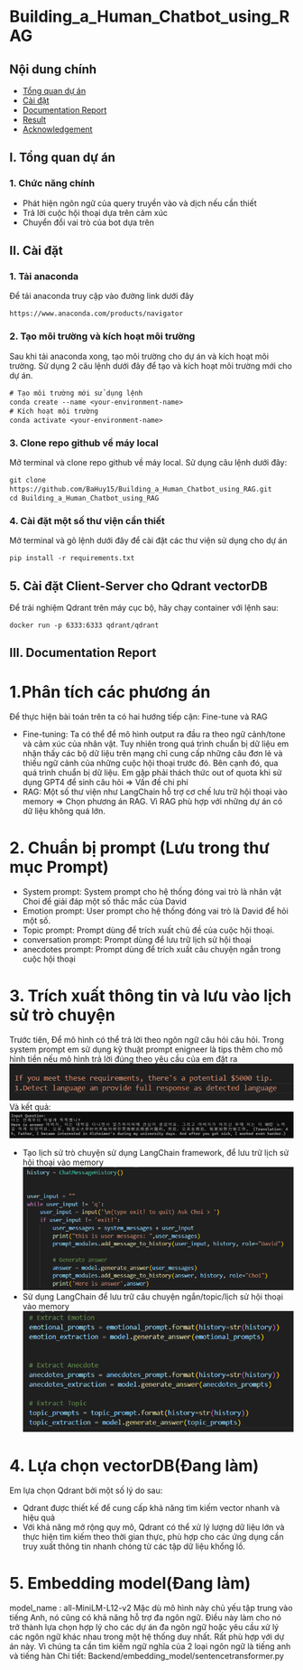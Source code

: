 # Building_a_Human_Chatbot_using_RAG

## Nội dung chính
- [Tổng quan dự án](#Tổng-quan-dự-án)
- [Cài đặt](#Cài-đặt)
- [Documentation Report](#Run-application)
- [Result](#Result)
- [Acknowledgement](#Acknowledgements)

## I. Tổng quan dự án
### 1. Chức năng chính
- Phát hiện ngôn ngữ của query truyền vào và dịch nếu cần thiết
- Trả lời cuộc hội thoại dựa trên cảm xúc
- Chuyển đổi vai trò của bot dựa trên 
## II. Cài đặt
### 1. Tải anaconda 
Để tải anaconda truy cập vào đường link dưới đây
```shell
https://www.anaconda.com/products/navigator                     
```

### 2. Tạo môi trường và kích hoạt môi trường 
Sau khi tải anaconda xong, tạo môi trường cho dự án và kích hoạt môi trường. Sử dụng 2 câu lệnh dưới đây để tạo và kích hoạt môi trường mới
cho dự án.   
``` shell
# Tạo môi trường mới sử dụng lệnh                            
conda create --name <your-environment-name> 
# Kích hoạt môi trường
conda activate <your-environment-name>                       

```  
### 3. Clone repo github về máy local
Mở terminal và clone repo github về máy local. Sử dụng câu lệnh dưới đây:
 ``` shell                                 
git clone https://github.com/BaHuy15/Building_a_Human_Chatbot_using_RAG.git  
cd Building_a_Human_Chatbot_using_RAG                         
```
### 4. Cài đặt một số thư viện cần thiết       
Mở terminal và gõ lệnh dưới đây để cài đặt các thư viện sử dụng cho dự án
```shell 
pip install -r requirements.txt
```
## 5. Cài đặt Client-Server cho Qdrant vectorDB
Để trải nghiệm Qdrant trên máy cục bộ, hãy chạy container với lệnh sau:
```shell 
docker run -p 6333:6333 qdrant/qdrant
```
## III. Documentation Report
# 1.Phân tích các phương án
Để thực hiện bài toán trên ta có hai hướng tiếp cận: Fine-tune và RAG
- Fine-tuning: Ta có thể để mô hình output ra đầu ra theo ngữ cảnh/tone và cảm xúc của nhân vật. Tuy nhiên trong quá trình chuẩn bị dữ liệu em nhận thấy các bộ dữ liệu trên mạng chỉ cung cấp những câu đơn lẻ và thiếu ngữ cảnh của những cuộc hội thoại trước đó. Bên cạnh đó, qua quá trình chuẩn bị dữ liệu. Em gặp phải thách thức out of quota khi sử dụng GPT4 để sinh câu hỏi => Vấn đề chi phí 
- RAG: Một số thư viện như LangChain hỗ trợ cơ chế lưu trữ hội thoại vào memory => Chọn phương án RAG. Vì RAG phù hợp với những dự án có dữ liệu không quá lớn.

# 2. Chuẩn bị prompt (Lưu trong thư mục Prompt)
 - System prompt: System prompt cho hệ thống đóng vai trò là nhân vật Choi để giải đáp một số thắc mắc của David
 - Emotion prompt: User prompt cho hệ thống đóng vai trò là David để hỏi một số.
 - Topic prompt: Prompt dùng để trích xuất chủ đề của cuộc hội thoại.
 - conversation prompt: Prompt dùng để lưu trữ lịch sử hội thoại
 - anecdotes prompt: Prompt dùng để trích xuất câu chuyện ngắn trong cuộc hội thoại
# 3. Trích xuất thông tin và lưu vào lịch sử trò chuyện
Trước tiên, Để mô hình có thể trả lời theo ngôn ngữ câu hỏi câu hỏi.  Trong system prompt em sử dụng kỹ thuật prompt enigneer là tips thêm cho mô hình tiền nếu mô hình trả lời đúng theo yêu cầu của em đặt ra     
![alt text](Backend/images/image-1.png)            
Và kết quả:           
![alt text](Backend/images/image.png)
- Tạo lịch sử trò chuyện sử dụng LangChain framework, để lưu trữ lịch sử hội thoại vào memory
![alt text](Backend/images/image-2.png)                
- Sử dụng LangChain để lưu trữ câu chuyện ngắn/topic/lịch sử hội thoại vào memory
![alt text](Backend/images/image1.png)

# 4. Lựa chọn vectorDB(Đang làm)
Em lựa chọn Qdrant bởi một số lý do sau:      
- Qdrant được thiết kế để cung cấp khả năng tìm kiếm vector nhanh và hiệu quả
- Với khả năng mở rộng quy mô, Qdrant có thể xử lý lượng dữ liệu lớn và thực hiện tìm kiếm theo thời gian thực, phù hợp cho các ứng dụng cần truy xuất thông tin nhanh chóng từ các tập dữ liệu khổng lồ.

# 5. Embedding model(Đang làm)
model_name : all-MiniLM-L12-v2 
Mặc dù mô hình này chủ yếu tập trung vào tiếng Anh, nó cũng có khả năng hỗ trợ đa ngôn ngữ. Điều này làm cho nó trở thành lựa chọn hợp lý cho các dự án đa ngôn ngữ hoặc yêu cầu xử lý các ngôn ngữ khác nhau trong một hệ thống duy nhất. Rất phù hợp với dự án này. Vì chúng ta cần tìm kiếm ngữ nghĩa của 2 loại ngôn ngữ là tiếng anh và tiếng hàn
Chi tiết: Backend/embedding_model/sentencetransformer.py




